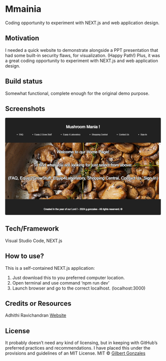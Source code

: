 # Mmainia
Coding opportunity to experiment with NEXT.js and web application design. 
## Motivation
I needed a quick website to demonstrate alongside a PPT presentation that had some built-in security flaws, for visualization. (Happy Path!) Plus, it was a great coding opportunity to experiment with NEXT.js and web application design. 
## Build status
Somewhat functional, complete enough for the original demo purpose. 
## Screenshots
![](/app/public/images/mmainia.png)
## Tech/Framework
Visual Studio Code, NEXT.js
## How to use?
This is a self-contained NEXT.js application: 
1.	Just download this to you preferred computer location.  
2.	Open terminal and use command ‘npm run dev’
3.	Launch browser and go to the correct localhost. (localhost:3000)
## Credits or Resources
Adhithi Ravichandran [Website]( https://adhithiravichandran.com/)
## License
It probably doesn’t need any kind of licensing, but in keeping with GitHub’s preferred practices and recommendations. I have placed this under the provisions and guidelines of an MIT License. 
MIT © [Gilbert Gonzales]()
